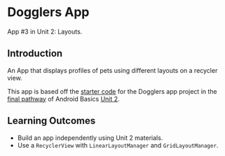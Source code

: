 # Dogglers App
App \#3 in Unit 2: Layouts.

## Introduction
An App that displays profiles of pets using different layouts on a recycler
view.

This app is based off the [starter code](https://github.com/google-developer-training/android-basics-kotlin-dogglers-app/tree/ce7f0f6527beaaf5243e62842e5a5742da3fbdcc)
for the Dogglers app project in the [final pathway](https://developer.android.com/courses/pathways/android-basics-kotlin-unit-2-pathway-3)
of Android Basics [Unit 2](https://developer.android.com/courses/android-basics-kotlin/unit-2).

## Learning Outcomes
- Build an app independently using Unit 2 materials.
- Use a `RecyclerView` with `LinearLayoutManager` and `GridLayoutManager`.

